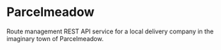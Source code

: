 # Parcelmeadow
Route management REST API service for a local delivery company in the imaginary town of Parcelmeadow.
